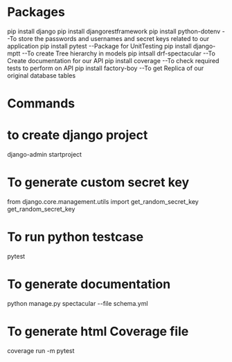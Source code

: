 # Packages

pip install django
pip install djangorestframework
pip install python-dotenv --To store the passwords and usernames and secret keys related to our application
pip install pytest --Package for UnitTesting
pip install django-mptt --To create Tree hierarchy in models
pip intsall drf-spectacular --To Create documentation for our API
pip install coverage --To check required tests to perform on API
pip install factory-boy --To get Replica of our original database tables

# Commands

# to create django project
django-admin startproject

# To generate custom secret key
from django.core.management.utils import get_random_secret_key
get_random_secret_key

# To run python testcase
pytest

# To generate documentation
python manage.py spectacular --file schema.yml

# To generate html Coverage file
coverage run -m pytest
